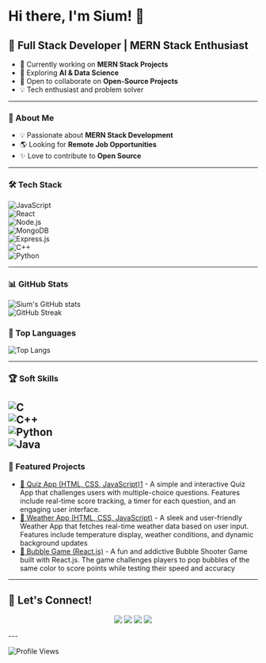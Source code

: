 # Hi there, I'm Sium! 👋  

## 🚀 Full Stack Developer | MERN Stack Enthusiast  

- 🔭 Currently working on **MERN Stack Projects**  
- 🌱 Exploring **AI & Data Science**  
- 🤝 Open to collaborate on **Open-Source Projects**  
- 💡 Tech enthusiast and problem solver  

---
### 🎯 About Me  
- 💡 Passionate about **MERN Stack Development**  
- 🌎 Looking for **Remote Job Opportunities**  
- ✨ Love to contribute to **Open Source**  

---


### 🛠️ Tech Stack  
![JavaScript](https://img.shields.io/badge/JavaScript-F7DF1E?style=for-the-badge&logo=javascript&logoColor=black)  
![React](https://img.shields.io/badge/React-20232A?style=for-the-badge&logo=react&logoColor=61DAFB)  
![Node.js](https://img.shields.io/badge/Node.js-43853D?style=for-the-badge&logo=node.js&logoColor=white)  
![MongoDB](https://img.shields.io/badge/MongoDB-4EA94B?style=for-the-badge&logo=mongodb&logoColor=white)  
![Express.js](https://img.shields.io/badge/Express.js-000000?style=for-the-badge&logo=express&logoColor=white)  
![C++](https://img.shields.io/badge/C++-00599C?style=for-the-badge&logo=c%2B%2B&logoColor=white)  
![Python](https://img.shields.io/badge/Python-3776AB?style=for-the-badge&logo=python&logoColor=white)  

---

### 📊 GitHub Stats  
![Sium's GitHub stats](https://github-readme-stats.vercel.app/api?username=sium01&show_icons=true&theme=radical)  
![GitHub Streak](https://streak-stats.demolab.com/?user=sium01&theme=radical)  

### 🚀 Top Languages  
![Top Langs](https://github-readme-stats.vercel.app/api/top-langs/?username=sium01&layout=compact&theme=radical)  

---
### 🏆 Soft Skills  
![C](https://img.shields.io/badge/C-A8B9CC?style=for-the-badge&logo=c&logoColor=white)  
![C++](https://img.shields.io/badge/C++-00599C?style=for-the-badge&logo=c%2B%2B&logoColor=white)  
![Python](https://img.shields.io/badge/Python-3776AB?style=for-the-badge&logo=python&logoColor=white)  
![Java](https://img.shields.io/badge/Java-007396?style=for-the-badge&logo=java&logoColor=white)  
---

### 🚀 Featured Projects  
- [🔗 Quiz App (HTML, CSS, JavaScript)1](https://github.com/sium01/Quiz-App) - A simple and interactive Quiz App that challenges users with multiple-choice questions. Features include real-time score tracking, a timer for each question, and an engaging user interface. 
- [🔗 Weather App (HTML, CSS, JavaScript)](https://github.com/sium01/Weather-App) - A sleek and user-friendly Weather App that fetches real-time weather data based on user input. Features include temperature display, weather conditions, and dynamic background updates
- [🔗 Bubble Game (React.js)](https://github.com/sium01/Bubble-Game) - A fun and addictive Bubble Shooter Game built with React.js. The game challenges players to pop bubbles of the same color to score points while testing their speed and accuracy

---
## 📢 Let's Connect!  
<p align="center">
  <a href="your-twitter-url"><img src="https://img.shields.io/badge/TWITTER-1DA1F2?style=for-the-badge&logo=twitter&logoColor=white"/></a>
  <a href="your-instagram-url"><img src="https://img.shields.io/badge/INSTAGRAM-E4405F?style=for-the-badge&logo=instagram&logoColor=white"/></a>
  <a href="your-linkedin-url"><img src="https://img.shields.io/badge/LINKEDIN-0077B5?style=for-the-badge&logo=linkedin&logoColor=white"/></a>
  <a href="your-stackoverflow-url"><img src="https://img.shields.io/badge/STACK%20OVERFLOW-F58025?style=for-the-badge&logo=stackoverflow&logoColor=white"/></a>
</p>
---



![Profile Views](https://komarev.com/ghpvc/?username=sium01&label=Profile%20Views&color=blue&style=plastic)  
